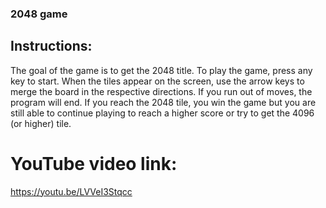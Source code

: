 ### 2048 game
## Instructions:
The goal of the game is to get the 2048 title. To play the game, press any key to start. When the tiles appear on the screen, use the arrow keys to merge the board in the respective directions. If you run out of moves, the program will end. If you reach the 2048 tile, you win the game but you are still able to continue playing to reach a higher score or try to get the 4096 (or higher) tile.

# YouTube video link:
https://youtu.be/LVVeI3Stqcc
